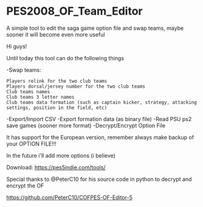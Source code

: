# PES2008_OF_Team_Editor
A simple tool to edit the saga game option file and swap teams, maybe sooner it will become even more useful

Hi guys! 



Until today this tool can do the following things


-Swap teams:

    Players relink for the two club teams
    Players dorsal/jersey number for the two club teams
    Club teams names
    Club teams 3 letter names
    Club teams data formation (such as captain kicker, strategy, attacking settings, position in the field, etc)
-Export/Import CSV
-Export formation data (as binary file)
-Read PSU ps2 save games  (sooner more format)
-Decrypt/Encrypt Option File

It has support for the European version, remember always make backup of your OPTION FILE!!!


In the future i'll add more options (i believe)




Download: https://pes5indie.com/tools/


Special thanks to @PeterC10 for his source code in python to decrypt and encrypt the OF 

https://github.com/PeterC10/COFPES-OF-Editor-5
